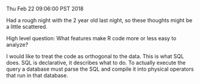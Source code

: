 Thu Feb 22 09:06:00 PST 2018

Had a rough night with the 2 year old last night, so these thoughts might be a
little scattered.

High level question:
What features make R code more or less easy to analyze?

I would like to treat the code as orthogonal to the data. This is what SQL
does. SQL is declarative, it describes what to do. To actually execute the
query a database must parse the SQL and compile it into physical operators that run
in that database.
